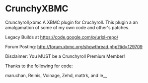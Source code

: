 CrunchyXBMC
==========

Crunchyroll;xbmc
A XBMC plugin for Cruchyroll. 
This plugin a an amalgamation of some of my own code and other's patches.

Legacy Builds at https://code.google.com/p/urlxl-repo/

Forum Posting: http://forum.xbmc.org/showthread.php?tid=129709

Disclaimer:
You MUST be a Crunchyroll Premium Member!

Thanks to the following for code:

maruchan, Reinis, Voinage, Zehd, mattrk, and le__
